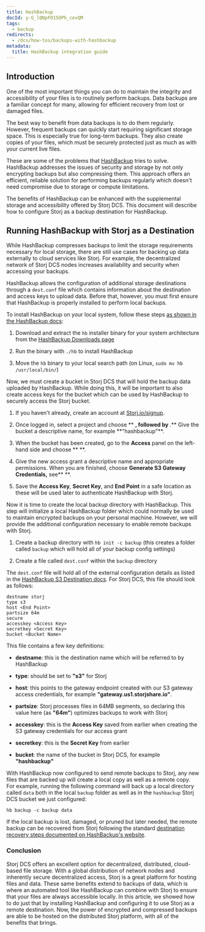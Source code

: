 ```yaml
---
title: HashBackup
docId: y-G_lQNpFO15OPh_cevQM
tags:
  - backup
redirects:
  - /dcs/how-tos/backups-with-hashbackup
metadata:
  title: HashBackup integration guide
---
```


## Introduction

One of the most important things you can do to maintain the integrity and accessibility of your files is to routinely perform backups. Data backups are a familiar concept for many, allowing for efficient recovery from lost or damaged files.

The best way to benefit from data backups is to do them regularly. However, frequent backups can quickly start requiring significant storage space. This is especially true for long-term backups. They also create copies of your files, which must be securely protected just as much as with your current live files.

These are some of the problems that [HashBackup](https://www.hashbackup.com/hashbackup/overview.html) tries to solve. HashBackup addresses the issues of security and storage by not only encrypting backups but also compressing them. This approach offers an efficient, reliable solution for performing backups regularly which doesn't need compromise due to storage or compute limitations.

The benefits of HashBackup can be enhanced with the supplemental storage and accessibility offered by Storj DCS. This document will describe how to configure Storj as a backup destination for HashBackup.

## Running HashBackup with Storj as a Destination

While HashBackup compresses backups to limit the storage requirements necessary for local storage, there are still use cases for backing up data externally to cloud services like Storj. For example, the decentralized network of Storj DCS nodes increases availability and security when accessing your backups.

HashBackup allows the configuration of additional storage destinations through a `dest.conf` file which contains information about the destination and access keys to upload data. Before that, however, you must first ensure that HashBackup is properly installed to perform local backups.

To install HashBackup on your local system, follow these steps [as shown in the HashBackup docs](https://www.hashbackup.com/hashbackup/quickstart.html):

1.  Download and extract the `hb` installer binary for your system architecture from the [HashBackup Downloads page](https://www.hashbackup.com/hashbackup/download.html)

2.  Run the binary with `./hb` to install HashBackup

3.  Move the `hb` binary to your local search path (on Linux, `sudo mv hb /usr/local/bin/`)

Now, we must create a bucket in Storj DCS that will hold the backup data uploaded by HashBackup. While doing this, it will be important to also create access keys for the bucket which can be used by HashBackup to securely access the Storj bucket.

1.  If you haven't already, create an account at [Storj.io/signup](https://storj.io/signup).

2.  Once logged in, select a project and choose [](docId:pxdnqsVDjCLZgeEXt2S6x)\*\* **, followed by [](docId:OJPnxiexQIXHmzGBkvzHc)**.** Give the bucket a descriptive name, for example **"hashbackup"\*\*.

3.  When the bucket has been created, go to the **Access** panel on the left-hand side and choose \*\* \*\*[](docId:b4-QgUOxVHDHSIWpAf3hG).

4.  Give the new access grant a descriptive name and appropriate permissions. When you are finished, choose **Generate S3 Gateway Credentials,** see\*\* \*\*[](docId:AsyYcUJFbO1JI8-Tu8tW3).&#x20;

5.  Save the **Access Key**, **Secret Key**, and **End Point** in a safe location as these will be used later to authenticate HashBackup with Storj.

Now it is time to create the local backup directory with HashBackup. This step will initialize a local HashBackup folder which could normally be used to maintain encrypted backups on your personal machine. However, we will provide the additional configuration necessary to enable remote backups with Storj.

1.  Create a backup directory with `hb init -c backup` (this creates a folder called `backup` which will hold all of your backup config settings)

2.  Create a file called `dest.conf` within the `backup` directory

The `dest.conf` file will hold all of the external configuration details as listed in the [HashBackup S3 Destination docs](https://www.hashbackup.com/hashbackup/destinations/s3.html). For Storj DCS, this file should look as follows:

```Text
destname storj
type s3
host <End Point>
partsize 64m
secure
accesskey <Access Key>
secretkey <Secret Key>
bucket <Bucket Name>
```

This file contains a few key definitions:

- **destname**: this is the destination name which will be referred to by HashBackup

- **type**: should be set to **"s3"** for Storj

- **host**: this points to the gateway endpoint created with our S3 gateway access credentials, for example **"gateway.us1.storjshare.io"**.

- **partsize**: Storj processes files in 64MB segments, so declaring this value here (as **"64m"**) optimizes backups to work with Storj

- **accesskey**: this is the **Access Key** saved from earlier when creating the S3 gateway credentials for our access grant

- **secretkey**: this is the **Secret Key** from earlier

- **bucket**: the name of the bucket in Storj DCS, for example **"hashbackup"**

With HashBackup now configured to send remote backups to Storj, any new files that are backed up will create a local copy as well as a remote copy. For example, running the following command will back up a local directory called `data` both in the local `backup` folder as well as in the `hashbackup` Storj DCS bucket we just configured:

```Text
hb backup -c backup data
```

If the local backup is lost, damaged, or pruned but later needed, the remote backup can be recovered from Storj following the standard [destination recovery steps documented on HashBackup's website](https://www.hashbackup.com/hashbackup/quickstart.html#_recover).

### Conclusion

Storj DCS offers an excellent option for decentralized, distributed, cloud-based file storage. With a global distribution of network nodes and inherently secure decentralized access, Storj is a great platform for hosting files and data. These same benefits extend to backups of data, which is where an automated tool like HashBackup can combine with Storj to ensure that your files are always accessible locally. In this article, we showed how to do just that by installing HashBackup and configuring it to use Storj as a remote destination. Now, the power of encrypted and compressed backups are able to be hosted on the distributed Storj platform, with all of the benefits that brings.
